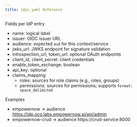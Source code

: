 ```yaml
---
title: idps.yaml Reference
---
```


Fields per IdP entry

- name: logical label
- issuer: OIDC issuer URL
- audience: expected `aud` for this context/service
- jwks_url: JWKS endpoint for signature validation
- introspection_url, token_url: optional OAuth endpoints
- client_id, client_secret: client credentials
- enable_token_exchange: boolean
- api_key: optional
- claims_mapping:
  - roles: sources for role claims (e.g., roles, groups)
  - permissions: sources for permissions; supports `format: space_delimited`

Examples

- empowernow → audience https://idp.ocg.labs.empowernow.ai/api/admin
- empowernow-crud → audience https://crud-service:8000


